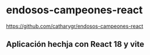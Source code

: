 # endosos-campeones-react

https://github.com/catharygr/endosos-campeones-react

## Aplicación hechja con React 18 y vite
